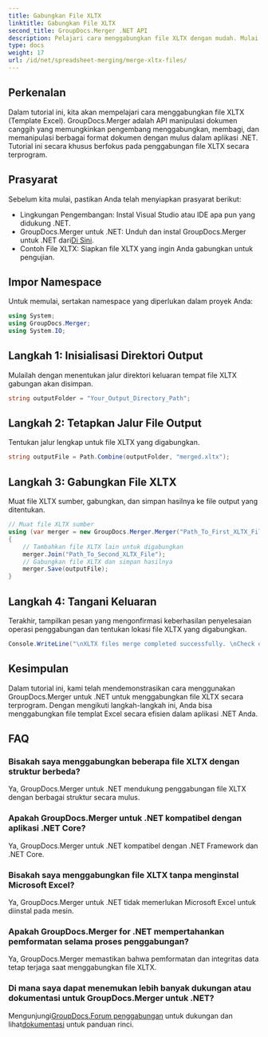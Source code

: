 ```yaml
---
title: Gabungkan File XLTX
linktitle: Gabungkan File XLTX
second_title: GroupDocs.Merger .NET API
description: Pelajari cara menggabungkan file XLTX dengan mudah. Mulai gabungkan file XLTX dan sederhanakan tugas manajemen dokumen Anda secara efisien.
type: docs
weight: 17
url: /id/net/spreadsheet-merging/merge-xltx-files/
---
```

## Perkenalan
Dalam tutorial ini, kita akan mempelajari cara menggabungkan file XLTX (Template Excel). GroupDocs.Merger adalah API manipulasi dokumen canggih yang memungkinkan pengembang menggabungkan, membagi, dan memanipulasi berbagai format dokumen dengan mulus dalam aplikasi .NET. Tutorial ini secara khusus berfokus pada penggabungan file XLTX secara terprogram.
## Prasyarat
Sebelum kita mulai, pastikan Anda telah menyiapkan prasyarat berikut:
- Lingkungan Pengembangan: Instal Visual Studio atau IDE apa pun yang didukung .NET.
-  GroupDocs.Merger untuk .NET: Unduh dan instal GroupDocs.Merger untuk .NET dari[Di Sini](https://releases.groupdocs.com/merger/net/).
- Contoh File XLTX: Siapkan file XLTX yang ingin Anda gabungkan untuk pengujian.

## Impor Namespace
Untuk memulai, sertakan namespace yang diperlukan dalam proyek Anda:
```csharp
using System; 
using GroupDocs.Merger;
using System.IO;
```
## Langkah 1: Inisialisasi Direktori Output
Mulailah dengan menentukan jalur direktori keluaran tempat file XLTX gabungan akan disimpan.
```csharp
string outputFolder = "Your_Output_Directory_Path";
```
## Langkah 2: Tetapkan Jalur File Output
Tentukan jalur lengkap untuk file XLTX yang digabungkan.
```csharp
string outputFile = Path.Combine(outputFolder, "merged.xltx");
```
## Langkah 3: Gabungkan File XLTX
Muat file XLTX sumber, gabungkan, dan simpan hasilnya ke file output yang ditentukan.
```csharp
// Muat file XLTX sumber
using (var merger = new GroupDocs.Merger.Merger("Path_To_First_XLTX_File"))
{
    // Tambahkan file XLTX lain untuk digabungkan
    merger.Join("Path_To_Second_XLTX_File");
    // Gabungkan file XLTX dan simpan hasilnya
    merger.Save(outputFile);
}
```
## Langkah 4: Tangani Keluaran
Terakhir, tampilkan pesan yang mengonfirmasi keberhasilan penyelesaian operasi penggabungan dan tentukan lokasi file XLTX yang digabungkan.
```csharp
Console.WriteLine("\nXLTX files merge completed successfully. \nCheck output in {0}", outputFolder);
```

## Kesimpulan
Dalam tutorial ini, kami telah mendemonstrasikan cara menggunakan GroupDocs.Merger untuk .NET untuk menggabungkan file XLTX secara terprogram. Dengan mengikuti langkah-langkah ini, Anda bisa menggabungkan file templat Excel secara efisien dalam aplikasi .NET Anda.

## FAQ
### Bisakah saya menggabungkan beberapa file XLTX dengan struktur berbeda?
Ya, GroupDocs.Merger untuk .NET mendukung penggabungan file XLTX dengan berbagai struktur secara mulus.
### Apakah GroupDocs.Merger untuk .NET kompatibel dengan aplikasi .NET Core?
Ya, GroupDocs.Merger untuk .NET kompatibel dengan .NET Framework dan .NET Core.
### Bisakah saya menggabungkan file XLTX tanpa menginstal Microsoft Excel?
Ya, GroupDocs.Merger untuk .NET tidak memerlukan Microsoft Excel untuk diinstal pada mesin.
### Apakah GroupDocs.Merger for .NET mempertahankan pemformatan selama proses penggabungan?
Ya, GroupDocs.Merger memastikan bahwa pemformatan dan integritas data tetap terjaga saat menggabungkan file XLTX.
### Di mana saya dapat menemukan lebih banyak dukungan atau dokumentasi untuk GroupDocs.Merger untuk .NET?
 Mengunjungi[GroupDocs.Forum penggabungan](https://forum.groupdocs.com/c/merger/32) untuk dukungan dan lihat[dokumentasi](https://reference.groupdocs.com/merger/net/) untuk panduan rinci.